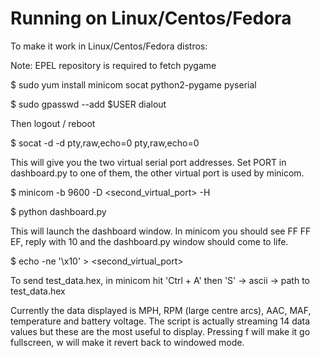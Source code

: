 Running on Linux/Centos/Fedora
==========

To make it work in Linux/Centos/Fedora distros:

Note: EPEL repository is required to fetch pygame

$ sudo yum install minicom socat python2-pygame pyserial

$ sudo gpasswd --add $USER dialout

Then logout / reboot

$ socat -d -d pty,raw,echo=0 pty,raw,echo=0

This will give you the two virtual serial port addresses. Set PORT in dashboard.py to one of them, the other virtual port is used by minicom.

$ minicom -b 9600 -D <second_virtual_port> -H

$ python dashboard.py

This will launch the dashboard window. In minicom you should see FF FF EF, reply with 10 and the dashboard.py window should come to life.

$ echo -ne '\x10' > <second_virtual_port>

To send test_data.hex, in minicom hit 'Ctrl + A' then 'S' -> ascii -> path to test_data.hex

Currently the data displayed is MPH, RPM (large centre arcs), AAC, MAF, temperature and battery voltage. The script is actually streaming 14 data values but these are the most useful to display. Pressing f will make it go fullscreen, w will make it revert back to windowed mode.

